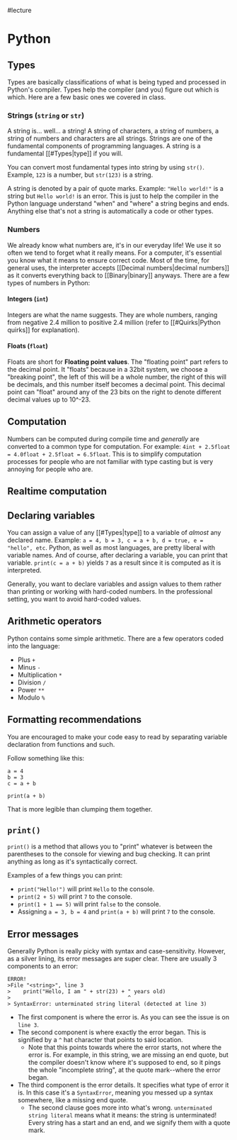 #lecture
# Python

## Types
Types are basically classifications of what is being typed and processed in Python's compiler. Types help the compiler (and you) figure out which is which. Here are a few basic ones we covered in class.
### Strings (`string` or `str`)
A string is... well... a string! A string of characters, a string of numbers, a string of numbers and characters are all strings. Strings are one of the fundamental components of programming languages. A string is a fundamental [[#Types|type]] if you will.

You can convert most fundamental types into string by using `str()`. Example, `123` is a number, but `str(123)` is a string.

A string is denoted by a pair of quote marks. Example: `"Hello world!"` is a string but `Hello world!` is an error. This is just to help the compiler in the Python language understand "when" and "where" a string begins and ends. Anything else that's not a string is automatically a code or other types.
### Numbers
We already know what numbers are, it's in our everyday life! We use it so often we tend to forget what it really means. For a computer, it's essential you know what it means to ensure correct code. Most of the time, for general uses, the interpreter accepts [[Decimal numbers|decimal numbers]] as it converts everything back to [[Binary|binary]] anyways. There are a few types of numbers in Python:
#### Integers (`int`)
Integers are what the name suggests. They are whole numbers, ranging from negative 2.4 million to positive 2.4 million (refer to [[#Quirks|Python quirks]] for explanation). 
#### Floats (`float`)
Floats are short for **Floating point values**. The "floating point" part refers to the decimal point. It "floats" because in a 32bit system, we choose a "breaking point", the left of this will be a whole number, the right of this will be decimals, and this number itself becomes a decimal point. This decimal point can "float" around any of the 23 bits on the right to denote different decimal values up to 10^-23.
## Computation
Numbers can be computed during compile time and *generally* are converted to a common type for computation. For example: `4int + 2.5float = 4.0float + 2.5float = 6.5float`. This is to simplify computation processes for people who are not familiar with type casting but is very annoying for people who are. 
## Realtime computation

## Declaring variables
You can assign a value of any [[#Types|type]] to a variable of *almost* any declared name. Example: `a = 4, b = 3, c = a + b, d = true, e = "hello", etc`. Python, as well as most languages, are pretty liberal with variable names. And of course, after declaring a variable, you can print that variable. `print(c = a + b)` yields `7` as a result since it is computed as it is interpreted.

Generally, you want to declare variables and assign values to them rather than printing or working with hard-coded numbers. In the professional setting, you want to avoid hard-coded values.
## Arithmetic operators
Python contains some simple arithmetic. There are a few operators coded into the language:
- Plus `+`
- Minus `-`
- Multiplication `*`
- Division `/`
- Power `**`
- Modulo `%`
## Formatting recommendations
You are encouraged to make your code easy to read by separating variable declaration from functions and such.

Follow something like this:
```
a = 4
b = 3
c = a + b

print(a + b)
```
That is more legible than clumping them together.
## `print()`
`print()` is a method that allows you to "print" whatever is between the parentheses to the console for viewing and bug checking. It can print anything as long as it's syntactically correct.

Examples of a few things you can print:
- `print("Hello!")` will print `Hello` to the console.
- `print(2 + 5)` will print `7` to the console.
- `print(1 + 1 == 5)` will print `false` to the console.
- Assigning `a = 3, b = 4` and `print(a + b)` will print `7` to the console.
## Error messages
Generally Python is really picky with syntax and case-sensitivity. However, as a silver lining, its error messages are super clear. There are usually 3 components to an error:
```
ERROR!
>File "<string>", line 3
>    print("Hello, I am " + str(23) + " years old)
>                                     ^
> SyntaxError: unterminated string literal (detected at line 3)
```
- The first component is where the error is. As you can see the issue is on `line 3`.
- The second component is where exactly the error began. This is signified by a `^` hat character that points to said location. 
	- Note that this points towards where the error starts, not where the error is. For example, in this string, we are missing an end quote, but the compiler doesn't know where it's supposed to end, so it pings the whole "incomplete string", at the quote mark--where the error began.
- The third component is the error details. It specifies what type of error it is. In this case it's a `SyntaxError`, meaning you messed up a syntax somewhere, like a missing end quote.
	- The second clause goes more into what's wrong. `unterminated string literal` means what it means: the string is unterminated! Every string has a start and an end, and we signify them with a quote mark.